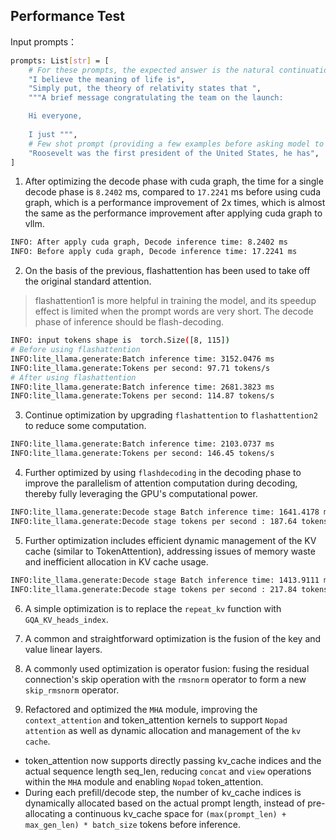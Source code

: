 ## Performance Test

Input prompts：

```bash
prompts: List[str] = [
    # For these prompts, the expected answer is the natural continuation of the prompt
    "I believe the meaning of life is",
    "Simply put, the theory of relativity states that ",
    """A brief message congratulating the team on the launch:

    Hi everyone,
    
    I just """,
    # Few shot prompt (providing a few examples before asking model to complete more);
    "Roosevelt was the first president of the United States, he has",
]
```

1. After optimizing the decode phase with cuda graph, the time for a single decode phase is `8.2402` ms, compared to `17.2241` ms before using cuda graph, which is a performance improvement of 2x times, which is almost the same as the performance improvement after applying cuda graph to vllm.

```bash
INFO: After apply cuda graph, Decode inference time: 8.2402 ms
INFO: Before apply cuda graph, Decode inference time: 17.2241 ms
```

2. On the basis of the previous, flashattention has been used to take off the original standard attention.

> flashattention1 is more helpful in training the model, and its speedup effect is limited when the prompt words are very short. The decode phase of inference should be flash-decoding.

```bash
INFO: input tokens shape is  torch.Size([8, 115])
# Before using flashattention
INFO:lite_llama.generate:Batch inference time: 3152.0476 ms
INFO:lite_llama.generate:Tokens per second: 97.71 tokens/s
# After using flashattention
INFO:lite_llama.generate:Batch inference time: 2681.3823 ms
INFO:lite_llama.generate:Tokens per second: 114.87 tokens/s
```

3. Continue optimization by upgrading `flashattention` to `flashattention2` to reduce some computation.

```bash
INFO:lite_llama.generate:Batch inference time: 2103.0737 ms
INFO:lite_llama.generate:Tokens per second: 146.45 tokens/s
```

4. Further optimized by using `flashdecoding` in the decoding phase to improve the parallelism of attention computation during decoding, thereby fully leveraging the GPU's computational power.

```bash
INFO:lite_llama.generate:Decode stage Batch inference time: 1641.4178 ms
INFO:lite_llama.generate:Decode stage tokens per second : 187.64 tokens/s
```

5. Further optimization includes efficient dynamic management of the KV cache (similar to TokenAttention), addressing issues of memory waste and inefficient allocation in KV cache usage.

```bash
INFO:lite_llama.generate:Decode stage Batch inference time: 1413.9111 ms
INFO:lite_llama.generate:Decode stage tokens per second : 217.84 tokens/s
```

6. A simple optimization is to replace the `repeat_kv` function with `GQA_KV_heads_index`.

7. A common and straightforward optimization is the fusion of the key and value linear layers.

8. A commonly used optimization is operator fusion: fusing the residual connection's skip operation with the `rmsnorm` operator to form a new `skip_rmsnorm` operator.

9. Refactored and optimized the `MHA` module, improving the `context_attention` and token_attention kernels to support `Nopad attention` as well as dynamic allocation and management of the `kv cache`.

- token_attention now supports directly passing kv_cache indices and the actual sequence length seq_len, reducing `concat` and `view` operations within the `MHA` module and enabling `Nopad` token_attention.
- During each prefill/decode step, the number of kv_cache indices is dynamically allocated based on the actual prompt length, instead of pre-allocating a continuous kv_cache space for `(max(prompt_len) + max_gen_len) * batch_size` tokens before inference.

